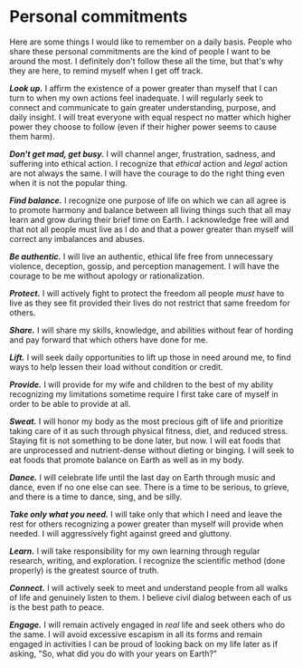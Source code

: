 # Personal commitments

Here are some things I would like to remember on a daily basis. People who share these personal commitments are the kind of people I want to be around the most. I definitely don't follow these all the time, but that's why they are here, to remind myself when I get off track. 

***Look up.*** I affirm the existence of a power greater than myself that I can turn to when my own actions feel inadequate. I will regularly seek to connect and communicate to gain greater understanding, purpose, and daily insight. I will treat everyone with equal respect no matter which higher power they choose to follow (even if their higher power seems to cause them harm).

***Don't get mad, get busy.*** I will channel anger, frustration, sadness, and suffering into ethical action. I recognize that *ethical* action and *legal* action are not always the same. I will have the courage to do the right thing even when it is not the popular thing.

***Find balance.*** I recognize one purpose of life on which we can all agree is to promote harmony and balance between all living things such that all may learn and grow during their brief time on Earth. I acknowledge free will and that not all people must live as I do and that a power greater than myself will correct any imbalances and abuses.

***Be authentic.*** I will live an authentic, ethical life free from unnecessary violence, deception, gossip, and perception management. I will have the courage to be me without apology or rationalization.

***Protect.*** I will actively fight to protect the freedom all people *must* have to live as they see fit provided their lives do not restrict that same freedom for others.

***Share.*** I will share my skills, knowledge, and abilities without fear of hording and pay forward that which others have done for me. 

***Lift.*** I will seek daily opportunities to lift up those in need around me, to find ways to help lessen their load without condition or credit.

***Provide.*** I will provide for my wife and children to the best of my ability recognizing my limitations sometime require I first take care of myself in order to be able to provide at all.

***Sweat.*** I will honor my body as the most precious gift of life and prioritize taking care of it as such through physical fitness, diet, and reduced stress. Staying fit is not something to be done later, but now. I will eat foods that are unprocessed and nutrient-dense without dieting or binging. I will seek to eat foods that promote balance on Earth as well as in my body.

***Dance.*** I will celebrate life until the last day on Earth through music and dance, even if no one else can see. There is a time to be serious, to grieve, and there is a time to dance, sing, and be silly.

***Take only what you need.*** I will take only that which I need and leave the rest for others recognizing a power greater than myself will provide when needed. I will aggressively fight against greed and gluttony.

***Learn.*** I will take responsibility for my own learning through regular research, writing, and exploration. I recognize the scientific method (done properly) is the greatest source of truth.

***Connect.*** I will actively seek to meet and understand people from all walks of life and genuinely listen to them. I believe civil dialog between each of us is the best path to peace.

***Engage.*** I will remain actively engaged in *real* life and seek others who do the same. I will avoid excessive escapism in all its forms and remain engaged in activities I can be proud of looking back on my life later as if asking, "So, what did you do with your years on Earth?"
